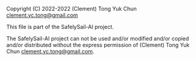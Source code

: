 Copyright (C) 2022-2022 (Clement) Tong Yuk Chun 
<clement.yc.tong@gmail.com>

This file is part of the SafelySail-AI project.

The SafelySail-AI project can not be used and/or modified and/or copied 
and/or distributed 
without the express permission of (Clement) Tong Yuk Chun 
<clement.yc.tong@gmail.com>.
